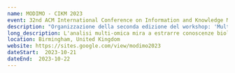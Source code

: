 ```yaml
---
name: MODIMO - CIKM 2023
event: 32nd ACM International Conference on Information and Knowledge Management 
description: "Organizzazione della seconda edizione del workshop: 'Multi-Omics Data Integration for Modelling Biological Systems' in congiunzione della conferenza ACM CIKM 2023"
long_description: L'analisi multi-omica mira a estrarre conoscenze biologiche precedentemente inesplorate attraverso l'integrazione di informazioni provenienti da diverse fonti omiche singole. Approcci passati si sono concentrati sull'analisi simultanea di un numero limitato di set di dati omici. Le sfide attuali affrontano il problema di integrare più fonti omiche in un unico modello complesso o di combinare strumenti già disponibili per analisi omiche a coppie e di fonderne i risultati. In questo modo, sfruttando la conoscenza integrata a livello di sistema, gli approcci multi-omici possono consentire lo sviluppo di modelli qualitativi e quantitativi migliori per analisi descrittive e predittive. Per avanzare in questo ambito, sono necessari nuovi framework statistici e algoritmici, ad esempio per generalizzare i risultati classici della teoria dei grafi a reti eterogenee e applicarli a problemi diversi come il riposizionamento di farmaci o la comprensione della risposta immunitaria alle infezioni. In sintesi, questo workshop mira a indagare nuove metodologie per fornire approfondimenti cruciali sulla gestione, integrazione e analisi dei dati multi-omici, al fine di abilitare nuove scoperte biologiche.
location: Birmingham, United Kingdom
website: https://sites.google.com/view/modimo2023
dateStart:  2023-10-21
dateEnd:  2023-10-22
---
```

